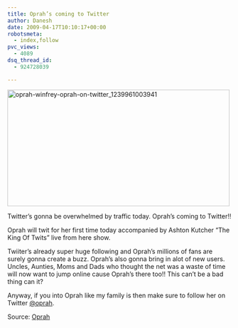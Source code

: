 ```yaml
---
title: Oprah’s coming to Twitter
author: Danesh
date: 2009-04-17T10:10:17+00:00
robotsmeta:
  - index,follow
pvc_views:
  - 4089
dsq_thread_id:
  - 924728039

---
```

<img loading="lazy" class="alignnone size-medium wp-image-1396" title="oprah-winfrey-oprah-on-twitter_1239961003941" src="/wp-content/uploads/2009/04/oprah-winfrey-oprah-on-twitter_1239961003941-500x262.png" alt="oprah-winfrey-oprah-on-twitter_1239961003941" width="500" height="262" srcset="/wp-content/uploads/2009/04/oprah-winfrey-oprah-on-twitter_1239961003941-500x262.png 500w, /wp-content/uploads/2009/04/oprah-winfrey-oprah-on-twitter_1239961003941.png 1024w" sizes="(max-width: 500px) 100vw, 500px" />

Twitter&#8217;s gonna be overwhelmed by traffic today. Oprah&#8217;s coming to Twitter!!

Oprah will twit for her first time today accompanied by Ashton Kutcher &#8220;The King Of Twits&#8221; live from here show.

Twiiter&#8217;s already super huge following and Oprah&#8217;s millions of fans are surely gonna create a buzz. Oprah&#8217;s also gonna bring in alot of new users. Uncles, Aunties, Moms and Dads who thought the net was a waste of time will now want to jump online cause Oprah&#8217;s there too!! This can&#8217;t be a bad thing can it?

Anyway, if you into Oprah like my family is then make sure to follow her on Twitter [@oprah][1].

Source: [Oprah][2]

 [1]: http://twitter.com/oprah
 [2]: http://www.oprah.com/dated/oprahshow/oprahshow-20090417-fridays